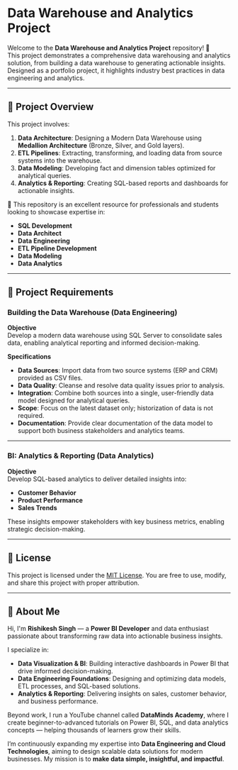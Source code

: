 # Data Warehouse and Analytics Project

Welcome to the **Data Warehouse and Analytics Project** repository! 🚀  
This project demonstrates a comprehensive data warehousing and analytics solution, from building a data warehouse to generating actionable insights. Designed as a portfolio project, it highlights industry best practices in data engineering and analytics.

---
## 📖 Project Overview

This project involves:

1. **Data Architecture**: Designing a Modern Data Warehouse using **Medallion Architecture** (Bronze, Silver, and Gold layers).  
2. **ETL Pipelines**: Extracting, transforming, and loading data from source systems into the warehouse.  
3. **Data Modeling**: Developing fact and dimension tables optimized for analytical queries.  
4. **Analytics & Reporting**: Creating SQL-based reports and dashboards for actionable insights.  

🎯 This repository is an excellent resource for professionals and students looking to showcase expertise in:
- **SQL Development**  
- **Data Architect**  
- **Data Engineering**  
- **ETL Pipeline Development**  
- **Data Modeling**  
- **Data Analytics**  

---
## 🚀 Project Requirements

### Building the Data Warehouse (Data Engineering)

**Objective**  
Develop a modern data warehouse using SQL Server to consolidate sales data, enabling analytical reporting and informed decision-making.

**Specifications**
- **Data Sources**: Import data from two source systems (ERP and CRM) provided as CSV files.  
- **Data Quality**: Cleanse and resolve data quality issues prior to analysis.  
- **Integration**: Combine both sources into a single, user-friendly data model designed for analytical queries.  
- **Scope**: Focus on the latest dataset only; historization of data is not required.  
- **Documentation**: Provide clear documentation of the data model to support both business stakeholders and analytics teams.  

---

### BI: Analytics & Reporting (Data Analytics)

**Objective**  
Develop SQL-based analytics to deliver detailed insights into:
- **Customer Behavior**  
- **Product Performance**  
- **Sales Trends**  

These insights empower stakeholders with key business metrics, enabling strategic decision-making.

---

## 📝 License

This project is licensed under the [MIT License](./LICENSE). You are free to use, modify, and share this project with proper attribution.

---

## 🌟 About Me

Hi, I'm **Rishikesh Singh** — a **Power BI Developer** and data enthusiast passionate about transforming raw data into actionable business insights.  

I specialize in:  
- **Data Visualization & BI**: Building interactive dashboards in Power BI that drive informed decision-making.  
- **Data Engineering Foundations**: Designing and optimizing data models, ETL processes, and SQL-based solutions.  
- **Analytics & Reporting**: Delivering insights on sales, customer behavior, and business performance.  

Beyond work, I run a YouTube channel called **DataMinds Academy**, where I create beginner-to-advanced tutorials on Power BI, SQL, and data analytics concepts — helping thousands of learners grow their skills.  

I’m continuously expanding my expertise into **Data Engineering and Cloud Technologies**, aiming to design scalable data solutions for modern businesses. My mission is to **make data simple, insightful, and impactful**.  

